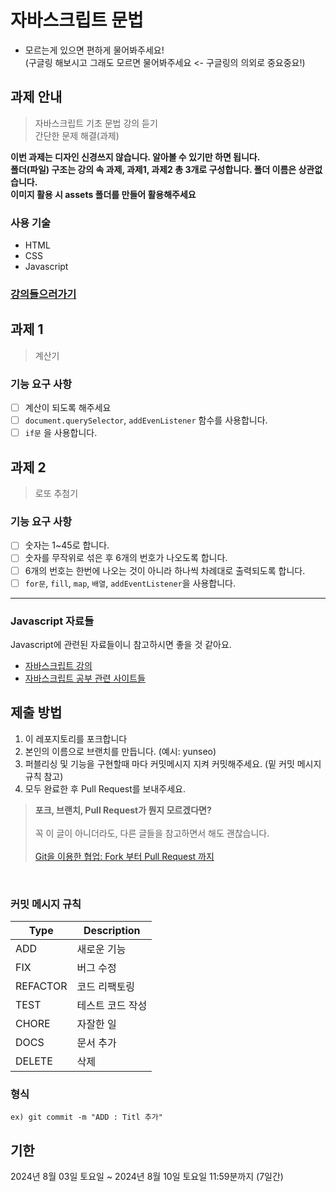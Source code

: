 # 자바스크립트 문법 
- 모르는게 있으면 편하게 물어봐주세요!<br>
  (구글링 해보시고 그래도 모르면 물어봐주세요 <- 구글링의 의외로 중요중요!)
  
## 과제 안내
> 자바스크립트 기초 문법 강의 듣기 <br>
> 간단한 문제 해결(과제) <br>

**이번 과제는 디자인 신경쓰지 않습니다. 알아볼 수 있기만 하면 됩니다.** <br>
**폴더(파일) 구조는 강의 속 과제, 과제1, 과제2 총 3개로 구성합니다. 폴더 이름은 상관없습니다.** <br>
**이미지 활용 시 assets 폴더를 만들어 활용해주세요**

### 사용 기술
- HTML
- CSS
- Javascript

### [강의들으러가기](https://inf.run/7BJ1V)

## 과제 1 
> 계산기 <br>

### 기능 요구 사항
- [ ] 계산이 되도록 해주세요
- [ ] ```document.querySelector```,  ```addEvenListener``` 함수를 사용합니다.
- [ ] ```if문``` 을 사용합니다.

## 과제 2
> 로또 추첨기 <br>

### 기능 요구 사항
- [ ] 숫자는 1~45로 합니다.
- [ ] 숫자를 무작위로 섞은 후 6개의 번호가 나오도록 합니다.
- [ ] 6개의 번호는 한번에 나오는 것이 아니라 하나씩 차례대로 출력되도록 합니다.
- [ ] ```for문```, ```fill```, ```map```, ```배열```, ```addEventListener```을 사용합니다.
---
### Javascript 자료들
Javascript에 관련된 자료들이니 참고하시면 좋을 것 같아요.

- [자바스크립트 강의](https://www.inflearn.com/course/%EB%A0%88%EC%B8%A0%EA%B8%B0%EB%A6%BF-%EC%9E%90%EB%B0%94%EC%8A%A4%ED%81%AC%EB%A6%BD%ED%8A%B8)
- [자바스크립트 공부 관련 사이트들](https://thinkforthink.tistory.com/351)

## 제출 방법
1. 이 레포지토리를 포크합니다
2. 본인의 이름으로 브랜치를 만듭니다. (예시: yunseo)
3. 퍼블리싱 및 기능을 구현할때 마다 커밋메시지 지켜 커밋해주세요. (밑 커밋 메시지 규칙 참고)
5. 모두 완료한 후 Pull Request를 보내주세요.

> **포크, 브랜치, Pull Request가 뭔지 모르겠다면?** <br>  
> 꼭 이 글이 아니더라도, 다른 글들을 참고하면서 해도 괜찮습니다.<br>  
> [Git을 이용한 협업: Fork 부터 Pull Request 까지](https://seungwubaek.github.io/tools/git/contributing_using_pull_request/)

<br>

### 커밋 메시지 규칙
| Type     | Description     |
| -------- | ---------------- |
| ADD      | 새로운 기능      |
| FIX      | 버그 수정        |
| REFACTOR | 코드 리팩토링    |
| TEST     | 테스트 코드 작성 |
| CHORE    | 자잘한 일        |
| DOCS     | 문서 추가        |
| DELETE   | 삭제             |

### 형식
```
ex) git commit -m "ADD : Titl 추가"
```

## 기한
2024년 8월 03일 토요일 ~ 2024년 8월 10일 토요일 11:59분까지 (7일간)
